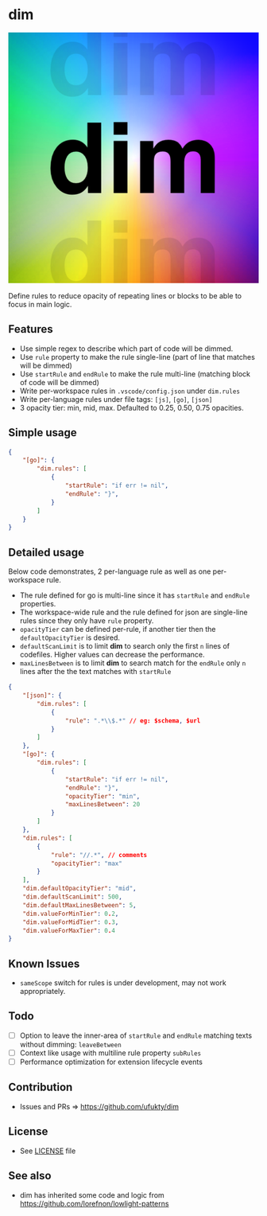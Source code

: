 # dim

![extension icon](media/icon.png)

Define rules to reduce opacity of repeating lines or blocks to be able to focus in main logic.

## Features

-   Use simple regex to describe which part of code will be dimmed.
-   Use `rule` property to make the rule single-line (part of line that matches will be dimmed)
-   Use `startRule` and `endRule` to make the rule multi-line (matching block of code will be dimmed)
-   Write per-workspace rules in `.vscode/config.json` under `dim.rules`
-   Write per-language rules under file tags: `[js]`, `[go]`, `[json]`
-   3 opacity tier: min, mid, max. Defaulted to 0.25, 0.50, 0.75 opacities.

## Simple usage

```json
{
    "[go]": {
        "dim.rules": [
            {
                "startRule": "if err != nil",
                "endRule": "}",
            }
        ]
    }
}
```

## Detailed usage

Below code demonstrates, 2 per-language rule as well as one per-workspace rule.

-   The rule defined for go is multi-line since it has `startRule` and `endRule` properties.
-   The workspace-wide rule and the rule defined for json are single-line rules since they only have `rule` property.
-   `opacityTier` can be defined per-rule, if another tier then the `defaultOpacityTier` is desired.
-   `defaultScanLimit` is to limit **dim** to search only the first `n` lines of codefiles. Higher values can decrease the performance.
-   `maxLinesBetween` is to limit **dim** to search match for the `endRule` only `n` lines after the the text matches with `startRule`

```json
{
    "[json]": {
        "dim.rules": [
            {
                "rule": ".*\\$.*" // eg: $schema, $url
            }
        ]
    },
    "[go]": {
        "dim.rules": [
            {
                "startRule": "if err != nil",
                "endRule": "}",
                "opacityTier": "min",
                "maxLinesBetween": 20
            }
        ]
    },
    "dim.rules": [
        {
            "rule": "//.*", // comments
            "opacityTier": "max"
        }
    ],
    "dim.defaultOpacityTier": "mid",
    "dim.defaultScanLimit": 500,
    "dim.defaultMaxLinesBetween": 5,
    "dim.valueForMinTier": 0.2,
    "dim.valueForMidTier": 0.3,
    "dim.valueForMaxTier": 0.4
}
```

## Known Issues

-   `sameScope` switch for rules is under development, may not work appropriately.

## Todo

-   [ ] Option to leave the inner-area of `startRule` and `endRule` matching texts without dimming: `leaveBetween`
-   [ ] Context like usage with multiline rule property `subRules`
-   [ ] Performance optimization for extension lifecycle events

## Contribution

-   Issues and PRs => https://github.com/ufukty/dim

## License

-   See [LICENSE](LICENSE) file

## See also

-   dim has inherited some code and logic from https://github.com/lorefnon/lowlight-patterns
